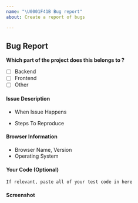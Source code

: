 ```yaml
---
name: "\U0001F41B Bug report"
about: Create a report of bugs

---
```


## Bug Report ##

**Which part of the project does this belongs to ?**
- [ ] Backend
- [ ] Frontend
- [ ] Other

#### Issue Description


* When Issue Happens

* Steps To Reproduce

#### Browser Information
* Browser Name, Version
* Operating System

#### Your Code (Optional)

```
If relevant, paste all of your test code in here
```

#### Screenshot
